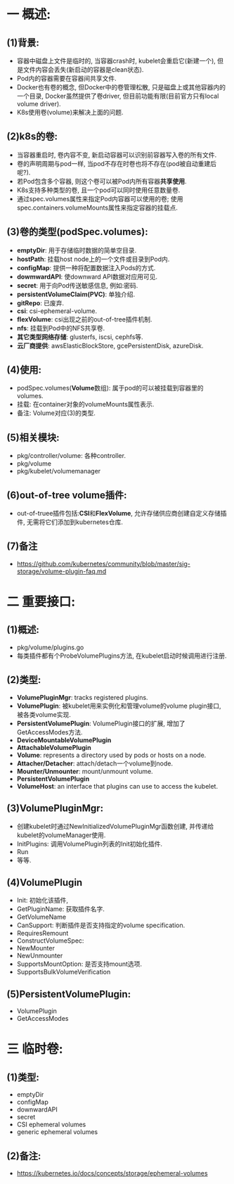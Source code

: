 # 一 概述:
## (1)背景:
- 容器中磁盘上文件是临时的, 当容器crash时, kubelet会重启它(新建一个), 但是文件内容会丢失(新启动的容器是clean状态).
- Pod内的容器需要在容器间共享文件.
- Docker也有卷的概念, 但Docker中的卷管理松散, 只是磁盘上或其他容器内的一个目录, Docker虽然提供了卷driver, 但目前功能有限(目前官方只有local volume driver).
- K8s使用卷(volume)来解决上面的问题.

## (2)k8s的卷:
- 当容器重启时, 卷内容不变, 新启动容器可以识别前容器写入卷的所有文件.
- 卷的声明周期与pod一样, 当pod不存在时卷也将不存在(pod被自动重建后呢?).
- 若Pod包含多个容器, 则这个卷可以被Pod内所有容器**共享使用**.
- K8s支持多种类型的卷, 且一个pod可以同时使用任意数量卷.
- 通过spec.volumes属性来指定Pod内容器可以使用的卷; 使用spec.containers.volumeMounts属性来指定容器的挂载点.

## (3)卷的类型(podSpec.volumes):
- **emptyDir**: 用于存储临时数据的简单空目录.
- **hostPath**: 挂载host node上的一个文件或目录到Pod内.
- **configMap**: 提供一种将配置数据注入Pods的方式.
- **dowmwardAPI**: 使downward API数据对应用可见.
- **secret**: 用于向Pod传送敏感信息, 例如:密码.
- **persistentVolumeClaim(PVC)**: 单独介绍.
- **gitRepo**: 已废弃.
- **csi**: csi-ephemeral-volume.
- **flexVolume**: csi出现之前的out-of-tree插件机制.
- **nfs**: 挂载到Pod中的NFS共享卷.
- **其它类型网络存储**: glusterfs, iscsi, cephfs等.
- **云厂商提供**: awsElasticBlockStore, gcePersistentDisk, azureDisk.

## (4)使用:
- podSpec.volumes(**Volume**数组): 属于pod的可以被挂载到容器里的volumes.
- 挂载: 在container对象的volumeMounts属性表示.
- 备注: Volume对应(3)的类型.

## (5)相关模块:
- pkg/controller/volume: 各种controller.
- pkg/volume
- pkg/kubelet/volumemanager

## (6)out-of-tree volume插件:
- out-of-truee插件包括:**CSI**和**FlexVolume**, 允许存储供应商创建自定义存储插件, 无需将它们添加到kubernetes仓库.

## (7)备注
- https://github.com/kubernetes/community/blob/master/sig-storage/volume-plugin-faq.md

# 二 重要接口:
## (1)概述:
- pkg/volume/plugins.go
- 每类插件都有个ProbeVolumePlugins方法, 在kubelet启动时候调用进行注册.

## (2)类型:
- **VolumePluginMgr**: tracks registered plugins.
- **VolumePlugin**: 被kubelet用来实例化和管理volume的volume plugin接口, 被各类volume实现.
- **PersistentVolumePlugin**: VolumePlugin接口的扩展, 增加了GetAccessModes方法.
- **DeviceMountableVolumePlugin** 
- **AttachableVolumePlugin**
- **Volume**: represents a directory used by pods or hosts on a node.
- **Attacher/Detacher**: attach/detach一个volume到node.
- **Mounter/Unmounter**: mount/unmount volume.
- **PersistentVolumePlugin**
- **VolumeHost**: an interface that plugins can use to access the kubelet.

## (3)VolumePluginMgr:
- 创建kubelet时通过NewInitializedVolumePluginMgr函数创建, 并传递给kubelet的volumeManager使用.
- InitPlugins: 调用VolumePlugin列表的Init初始化插件.
- Run
- 等等.

## (4)VolumePlugin
- Init: 初始化该插件, 
- GetPluginName: 获取插件名字.
- GetVolumeName
- CanSupport: 判断插件是否支持指定的volume specification.
- RequiresRemount
- ConstructVolumeSpec:
- NewMounter
- NewUnmounter
- SupportsMountOption: 是否支持mount选项.
- SupportsBulkVolumeVerification

## (5)PersistentVolumePlugin:
- VolumePlugin
- GetAccessModes

# 三 临时卷:
## (1)类型:
- emptyDir
- configMap
- downwardAPI
- secret
- CSI ephemeral volumes
- generic ephemeral volumes

## (2)备注:
- https://kubernetes.io/docs/concepts/storage/ephemeral-volumes
